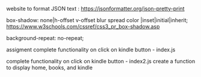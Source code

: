 website to format JSON text : https://jsonformatter.org/json-pretty-print


box-shadow: none|h-offset v-offset blur spread color |inset|initial|inherit;
https://www.w3schools.com/cssref/css3_pr_box-shadow.asp

background-repeat: no-repeat;



assigment
complete functionality on click on kindle button - index.js

complete functionality on click on kindle button - index2.js
create a function to display home, books, and kindle